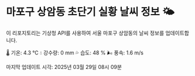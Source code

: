 
# 마포구 상암동 초단기 실황 날씨 정보 🌤️

이 리포지토리는 기상청 API를 사용하여 서울 마포구 상암동의 날씨 정보를 업데이트합니다. 

🌡️ 기온: 4.3 ℃
💧 강수량: 0 mm
💦 습도: 48 %
🌬️ 풍속: 1.6 m/s

마지막 업데이트 시각: 2025년 03월 29일 08시 09분    

